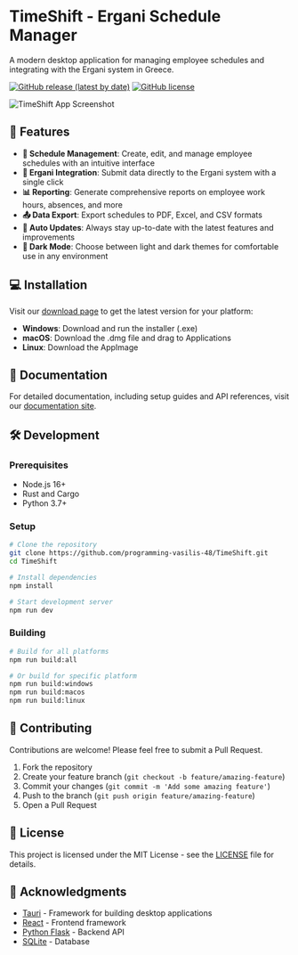 # TimeShift - Ergani Schedule Manager

A modern desktop application for managing employee schedules and integrating with the Ergani system in Greece.

[![GitHub release (latest by date)](https://img.shields.io/github/v/release/programming-vasilis-48/TimeShift)](https://github.com/programming-vasilis-48/TimeShift/releases)
[![GitHub license](https://img.shields.io/github/license/programming-vasilis-48/TimeShift)](https://github.com/programming-vasilis-48/TimeShift/blob/main/LICENSE)

![TimeShift App Screenshot](../docs/images/screenshot.png)

## 🚀 Features

- **📅 Schedule Management**: Create, edit, and manage employee schedules with an intuitive interface
- **🔄 Ergani Integration**: Submit data directly to the Ergani system with a single click
- **📊 Reporting**: Generate comprehensive reports on employee work hours, absences, and more
- **📤 Data Export**: Export schedules to PDF, Excel, and CSV formats
- **🔄 Auto Updates**: Always stay up-to-date with the latest features and improvements
- **🌙 Dark Mode**: Choose between light and dark themes for comfortable use in any environment

## 💻 Installation

Visit our [download page](https://programming-vasilis-48.github.io/TimeShift/public/download.html) to get the latest version for your platform:

- **Windows**: Download and run the installer (.exe)
- **macOS**: Download the .dmg file and drag to Applications
- **Linux**: Download the AppImage

## 📖 Documentation

For detailed documentation, including setup guides and API references, visit our [documentation site](https://programming-vasilis-48.github.io/TimeShift/docs/).

## 🛠️ Development

### Prerequisites

- Node.js 16+
- Rust and Cargo
- Python 3.7+

### Setup

```bash
# Clone the repository
git clone https://github.com/programming-vasilis-48/TimeShift.git
cd TimeShift

# Install dependencies
npm install

# Start development server
npm run dev
```

### Building

```bash
# Build for all platforms
npm run build:all

# Or build for specific platform
npm run build:windows
npm run build:macos
npm run build:linux
```

## 🤝 Contributing

Contributions are welcome! Please feel free to submit a Pull Request.

1. Fork the repository
2. Create your feature branch (`git checkout -b feature/amazing-feature`)
3. Commit your changes (`git commit -m 'Add some amazing feature'`)
4. Push to the branch (`git push origin feature/amazing-feature`)
5. Open a Pull Request

## 📜 License

This project is licensed under the MIT License - see the [LICENSE](../LICENSE.txt) file for details.

## 🙏 Acknowledgments

- [Tauri](https://tauri.app/) - Framework for building desktop applications
- [React](https://reactjs.org/) - Frontend framework
- [Python Flask](https://flask.palletsprojects.com/) - Backend API
- [SQLite](https://www.sqlite.org/) - Database 
